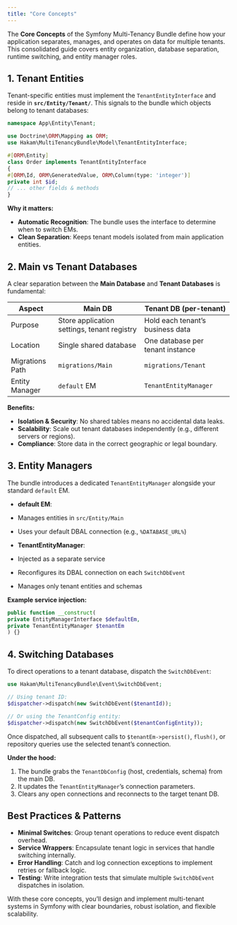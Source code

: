 ```yaml
---
title: "Core Concepts"
---
```


The **Core Concepts** of the Symfony Multi-Tenancy Bundle define how your application separates, manages, and operates on data for multiple tenants. This consolidated guide covers entity organization, database separation, runtime switching, and entity manager roles.

## 1. Tenant Entities

Tenant-specific entities must implement the `TenantEntityInterface` and reside in **`src/Entity/Tenant/`**. This signals to the bundle which objects belong to tenant databases:

```php
namespace App\Entity\Tenant;

use Doctrine\ORM\Mapping as ORM;
use Hakam\MultiTenancyBundle\Model\TenantEntityInterface;

#[ORM\Entity]
class Order implements TenantEntityInterface
{
#[ORM\Id, ORM\GeneratedValue, ORM\Column(type: 'integer')]
private int $id;
// ... other fields & methods
}
```

**Why it matters:**

* **Automatic Recognition**: The bundle uses the interface to determine when to switch EMs.
* **Clean Separation**: Keeps tenant models isolated from main application entities.

## 2. Main vs Tenant Databases

A clear separation between the **Main Database** and **Tenant Databases** is fundamental:

| Aspect          | Main DB                                     | Tenant DB (per-tenant)           |
| --------------- | ------------------------------------------- | -------------------------------- |
| Purpose         | Store application settings, tenant registry | Hold each tenant’s business data |
| Location        | Single shared database                      | One database per tenant instance |
| Migrations Path | `migrations/Main`                           | `migrations/Tenant`              |
| Entity Manager  | `default` EM                                | `TenantEntityManager`            |

**Benefits:**

* **Isolation & Security**: No shared tables means no accidental data leaks.
* **Scalability**: Scale out tenant databases independently (e.g., different servers or regions).
* **Compliance**: Store data in the correct geographic or legal boundary.

## 3. Entity Managers

The bundle introduces a dedicated `TenantEntityManager` alongside your standard `default` EM.

* **default EM**:

* Manages entities in `src/Entity/Main`
* Uses your default DBAL connection (e.g., `%DATABASE_URL%`)

* **TenantEntityManager**:

* Injected as a separate service
* Reconfigures its DBAL connection on each `SwitchDbEvent`
* Manages only tenant entities and schemas

**Example service injection:**

```php
public function __construct(
private EntityManagerInterface $defaultEm,
private TenantEntityManager $tenantEm
) {}
```

## 4. Switching Databases

To direct operations to a tenant database, dispatch the `SwitchDbEvent`:

```php
use Hakam\MultiTenancyBundle\Event\SwitchDbEvent;

// Using tenant ID:
$dispatcher->dispatch(new SwitchDbEvent($tenantId));

// Or using the TenantConfig entity:
$dispatcher->dispatch(new SwitchDbEvent($tenantConfigEntity));
```

Once dispatched, all subsequent calls to `$tenantEm->persist()`, `flush()`, or repository queries use the selected tenant’s connection.

**Under the hood:**

1. The bundle grabs the `TenantDbConfig` (host, credentials, schema) from the main DB.
2. It updates the `TenantEntityManager`’s connection parameters.
3. Clears any open connections and reconnects to the target tenant DB.

## Best Practices & Patterns

* **Minimal Switches**: Group tenant operations to reduce event dispatch overhead.
* **Service Wrappers**: Encapsulate tenant logic in services that handle switching internally.
* **Error Handling**: Catch and log connection exceptions to implement retries or fallback logic.
* **Testing**: Write integration tests that simulate multiple `SwitchDbEvent` dispatches in isolation.

With these core concepts, you’ll design and implement multi-tenant systems in Symfony with clear boundaries, robust isolation, and flexible scalability.
